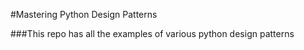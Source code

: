 #Mastering Python Design Patterns

###This repo has all the examples of various python design patterns
